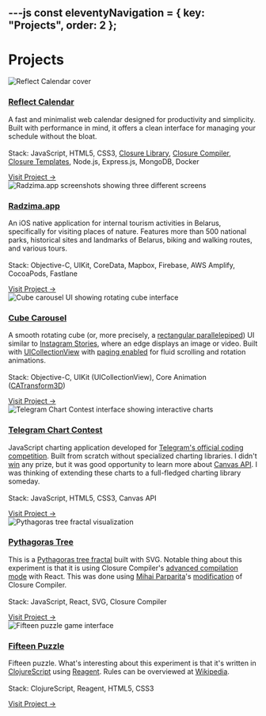 ---js
const eleventyNavigation = {
	key: "Projects",
	order: 2
};
---
# Projects

<div class="projects-grid">
	<div class="project-card">
		<div class="project-cover">
			<picture>
				<source type="image/webp" srcset="/img/reflect-cover-1000.webp 1x, /img/reflect-cover-2000.webp 2x, /img/reflect-cover-3000.webp 3x">
				<source type="image/png" srcset="/img/reflect-cover-1000.png 1x, /img/reflect-cover-2000.png 2x, /img/reflect-cover-3000.png 3x">
				<img src="/img/reflect-cover-1000.png" alt="Reflect Calendar cover">
			</picture>
		</div>
		<div class="project-content">
			<h3 class="project-title"><a href="https://reflectcal.com/guest" target="_blank">Reflect Calendar</a></h3>
			<p class="project-description">A fast and minimalist web calendar designed for productivity and simplicity. Built with performance in mind, it offers a clean interface for managing your schedule without the bloat.<br><br>Stack: JavaScript, HTML5, CSS3, <a href="https://github.com/google/closure-library" target="_blank">Closure Library</a>, <a href="https://developers.google.com/closure/compiler" target="_blank">Closure Compiler</a>, <a href="https://github.com/google/closure-templates" target="_blank">Closure Templates</a>, Node.js, Express.js, MongoDB, Docker</p>
			<a href="https://reflectcal.com/guest" class="project-link" target="_blank">Visit Project →</a>
		</div>
	</div>
	<div class="project-card">
		<div class="project-cover">
			<picture>
				<source type="image/webp" srcset="/img/radzima-cover-1000.webp 1x, /img/radzima-cover-2000.webp 2x, /img/radzima-cover-3000.webp 3x">
				<source type="image/png" srcset="/img/radzima-cover-1000.png 1x, /img/radzima-cover-2000.png 2x, /img/radzima-cover-3000.png 3x">
				<img src="/img/radzima-cover-1000.png" alt="Radzima.app screenshots showing three different screens">
			</picture>
		</div>
		<div class="project-content">
			<h3 class="project-title"><a href="https://radzima.app/" target="_blank">Radzima.app</a></h3>
			<p class="project-description">An iOS native application for internal tourism activities in Belarus, specifically for visiting places of nature. Features more than 500 national parks, historical sites and landmarks of Belarus, biking and walking routes, and various tours.<br><br>Stack: Objective-C, UIKit, CoreData, Mapbox, Firebase, AWS Amplify, CocoaPods, Fastlane</p>
			<a href="https://radzima.app/" class="project-link" target="_blank">Visit Project →</a>
		</div>
	</div>
	<div class="project-card">
		<div class="project-cover">
			<picture>
				<source type="image/webp" srcset="/img/cube-carousel-cover-1000.webp 1x, /img/cube-carousel-cover-2000.webp 2x, /img/cube-carousel-cover-3000.webp 3x">
				<source type="image/png" srcset="/img/cube-carousel-cover-1000.png 1x, /img/cube-carousel-cover-2000.png 2x, /img/cube-carousel-cover-3000.png 3x">
				<img src="/img/cube-carousel-cover-1000.png" alt="Cube carousel UI showing rotating cube interface">
			</picture>
		</div>
		<div class="project-content">
			<h3 class="project-title"><a href="https://github.com/alexeykomov/cube-carousel" target="_blank">Cube Carousel</a></h3>
			<p class="project-description">A smooth rotating cube (or, more precisely, a <a href="https://en.wikipedia.org/wiki/Rectangular_cuboid" target="_blank">rectangular parallelepiped</a>) UI similar to <a href="https://about.instagram.com/blog/announcements/introducing-instagram-stories" target="_blank">Instagram Stories</a>, where an edge displays an image or video. Built with <a href="https://developer.apple.com/documentation/uikit/uicollectionview" target="_blank">UICollectionView</a> with <a href="https://developer.apple.com/documentation/uikit/uiscrollview/ispagingenabled?language=objc" target="_blank">paging enabled</a> for fluid scrolling and rotation animations.<br><br>Stack: Objective-C, UIKit (UICollectionView), Core Animation (<a href="https://developer.apple.com/documentation/quartzcore/catransform3d?language=objc" target="_blank">CATransform3D</a>)</p>
			<a href="https://github.com/alexeykomov/cube-carousel" class="project-link" target="_blank">Visit Project →</a>
		</div>
	</div>
	<div class="project-card">
		<div class="project-cover">
			<picture>
				<!-- Dark mode cover -->
				<source media="(prefers-color-scheme: dark)" type="image/webp" srcset="/img/scr-cover-dark-1000.webp 1x, /img/scr-cover-dark-2000.webp 2x, /img/scr-cover-dark-3000.webp 3x">
				<source media="(prefers-color-scheme: dark)" type="image/png" srcset="/img/scr-cover-dark-1000.png 1x, /img/scr-cover-dark-2000.png 2x, /img/scr-cover-dark-3000.png 3x">
				<!-- Light mode cover (default) -->
				<source type="image/webp" srcset="/img/scr-cover-1000.webp 1x, /img/scr-cover-2000.webp 2x, /img/scr-cover-3000.webp 3x">
				<source type="image/png" srcset="/img/scr-cover-1000.png 1x, /img/scr-cover-2000.png 2x, /img/scr-cover-3000.png 3x">
				<img src="/img/scr-cover-1000.png" alt="Telegram Chart Contest interface showing interactive charts">
			</picture>
		</div>
		<div class="project-content">
			<h3 class="project-title"><a href="https://alexeykomov.github.io/chart-contest/" target="_blank">Telegram Chart Contest</a></h3>
			<p class="project-description">JavaScript charting application developed for <a href="https://t.me/contest/6" target="_blank">Telegram's official coding competition</a>. Built from scratch without specialized charting libraries. I didn't <a href="https://t.me/contest/58">win</a> any prize, but it was good opportunity to learn more about <a href="https://developer.mozilla.org/en-US/docs/Web/API/Canvas_API">Canvas API</a>. I was thinking of extending these charts to a full-fledged charting library someday.<br><br>Stack: JavaScript, HTML5, CSS3, Canvas API</p>
			<a href="https://alexeykomov.github.io/chart-contest/" class="project-link" target="_blank">Visit Project →</a>
		</div>
	</div>
	<div class="project-card">
		<div class="project-cover">
			<picture>
				<!-- Dark mode cover -->
				<source media="(prefers-color-scheme: dark)" type="image/webp" srcset="/img/pythagoras-tree-cover-dark-1000.webp 1x, /img/pythagoras-tree-cover-dark-2000.webp 2x, /img/pythagoras-tree-cover-dark-3000.webp 3x">
				<source media="(prefers-color-scheme: dark)" type="image/png" srcset="/img/pythagoras-tree-cover-dark-1000.png 1x, /img/pythagoras-tree-cover-dark-2000.png 2x, /img/pythagoras-tree-cover-dark-3000.png 3x">
				<!-- Light mode cover (default) -->
				<source type="image/webp" srcset="/img/pythagoras-tree-cover-1000.webp 1x, /img/pythagoras-tree-cover-2000.webp 2x, /img/pythagoras-tree-cover-3000.webp 3x">
				<source type="image/png" srcset="/img/pythagoras-tree-cover-1000.png 1x, /img/pythagoras-tree-cover-2000.png 2x, /img/pythagoras-tree-cover-3000.png 3x">
				<img src="/img/pythagoras-tree-cover-1000.png" alt="Pythagoras tree fractal visualization">
			</picture>
		</div>
		<div class="project-content">
			<h3 class="project-title"><a href="https://alexeykomov.github.io/pythagoras-tree/" target="_blank">Pythagoras Tree</a></h3>
			<p class="project-description">This is a <a href="https://en.wikipedia.org/wiki/Pythagoras_tree_(fractal)" target="_blank">Pythagoras tree fractal</a> built with SVG. Notable thing about this experiment is that it is using Closure Compiler's <a href="https://developers.google.com/closure/compiler/docs/api-tutorial3">advanced compilation mode</a> with React. This was done using <a href="https://blog.persistent.info/" target="_blank">Mihai Parparita</a>'s <a href="https://github.com/mihaip/react-closure-compiler">modification</a> of Closure Compiler.<br><br>Stack: JavaScript, React, SVG, Closure Compiler</p>
			<a href="https://alexeykomov.github.io/pythagoras-tree/" class="project-link" target="_blank">Visit Project →</a>
		</div>
	</div>
	<div class="project-card">
		<div class="project-cover">
			<picture>
				<!-- Dark mode cover -->
				<source media="(prefers-color-scheme: dark)" type="image/webp" srcset="/img/fifteen-cover-dark-1000.webp 1x, /img/fifteen-cover-dark-2000.webp 2x, /img/fifteen-cover-dark-3000.webp 3x">
				<source media="(prefers-color-scheme: dark)" type="image/jpeg" srcset="/img/fifteen-cover-dark-1000.jpg 1x, /img/fifteen-cover-dark-2000.jpg 2x, /img/fifteen-cover-dark-3000.jpg 3x">
				<!-- Light mode cover (default) -->
				<source type="image/webp" srcset="/img/fifteen-cover-1000.webp 1x, /img/fifteen-cover-2000.webp 2x, /img/fifteen-cover-3000.webp 3x">
				<source type="image/jpeg" srcset="/img/fifteen-cover-1000.jpg 1x, /img/fifteen-cover-2000.jpg 2x, /img/fifteen-cover-3000.jpg 3x">
				<img src="/img/fifteen-cover-1000.jpg" alt="Fifteen puzzle game interface">
			</picture>
		</div>
		<div class="project-content">
			<h3 class="project-title"><a href="https://alexeykomov.github.io/fifteen/" target="_blank">Fifteen Puzzle</a></h3>
			<p class="project-description">Fifteen puzzle. What's interesting about this experiment is that it's written in <a href="https://clojurescript.org/" target="_blank">ClojureScript</a> using <a href="https://reagent-project.github.io/" target="_blank">Reagent</a>. Rules can be overviewed at <a href="https://en.wikipedia.org/wiki/15_puzzle" target="_blank">Wikipedia</a>.<br><br>Stack: ClojureScript, Reagent, HTML5, CSS3</p>
			<a href="https://alexeykomov.github.io/fifteen/" class="project-link" target="_blank">Visit Project →</a>
		</div>
	</div>
</div>

